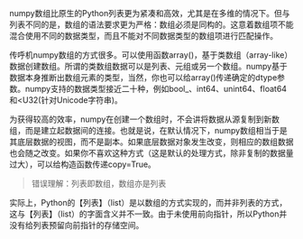 numpy数组比原生的Python列表更为紧凑和高效，尤其是在多维的情况下。但与列表不同的是，数组的语法要求更为严格：数组必须是同构的。这意着数组项不能混合使用不同的数据类型，而且不能对不同数据类型的数组项进行匹配操作。

传呼机numpy数组的方式很多。可以使用函数array\(\)，基于类数组（array-like）数据创建数组。所谓的类数组数据可以是列表、元组或另一个数组。numpy基于数据本身推断出数组元素的类型，当然，你也可以给array\(\)传递确定的dtype参数。numpy支持的数据类型接近二十种，例如bool\_、int64、unint64、float64和&lt;U32\(针对Unicode字符串\)。

为获得较高的效率，numpy在创建一个数组时，不会讲将数据从源复制到新数组，而是建立起数据间的连接。也就是说，在默认情况下，numpy数组相当于是其底层数据的视图，而不是副本。如果底层数据对象发生改变，则相应的数组数据也会随之改变。如果你不喜欢这种方式（这是默认的处理方式，除非复制的数据量过大），可以给构造函数传递copy=True。

> 错误理解：列表即数组，数组亦是列表

实际上，Python的【列表】（list）是以数组的方式实现的，而并非列表的方式，这与【列表】（list）的字面含义并不一致。由于未使用前向指针，所以Python并没有给列表预留向前指针的存储空间。

